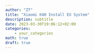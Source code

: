 ```yaml
---
author: "ZT"
title: "Xiaomi K40 Install EU System"
description: subtitle
date: 2023-03-30T19:06:12+02:00
categories:
    - your_categories
math: true
draft: true
---
```


